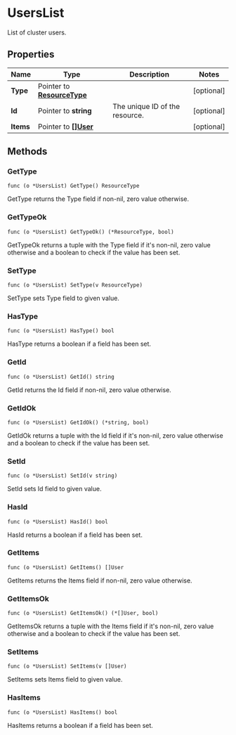 # UsersList

List of cluster users.


## Properties

|Name | Type | Description | Notes|
|------------ | ------------- | ------------- | -------------|
|**Type** | Pointer to [**ResourceType**](ResourceType.md) |  | [optional] |
|**Id** | Pointer to **string** | The unique ID of the resource. | [optional] |
|**Items** | Pointer to [**[]User**](User.md) |  | [optional] |

## Methods


### GetType

`func (o *UsersList) GetType() ResourceType`

GetType returns the Type field if non-nil, zero value otherwise.

### GetTypeOk

`func (o *UsersList) GetTypeOk() (*ResourceType, bool)`

GetTypeOk returns a tuple with the Type field if it's non-nil, zero value otherwise
and a boolean to check if the value has been set.

### SetType

`func (o *UsersList) SetType(v ResourceType)`

SetType sets Type field to given value.

### HasType

`func (o *UsersList) HasType() bool`

HasType returns a boolean if a field has been set.

### GetId

`func (o *UsersList) GetId() string`

GetId returns the Id field if non-nil, zero value otherwise.

### GetIdOk

`func (o *UsersList) GetIdOk() (*string, bool)`

GetIdOk returns a tuple with the Id field if it's non-nil, zero value otherwise
and a boolean to check if the value has been set.

### SetId

`func (o *UsersList) SetId(v string)`

SetId sets Id field to given value.

### HasId

`func (o *UsersList) HasId() bool`

HasId returns a boolean if a field has been set.

### GetItems

`func (o *UsersList) GetItems() []User`

GetItems returns the Items field if non-nil, zero value otherwise.

### GetItemsOk

`func (o *UsersList) GetItemsOk() (*[]User, bool)`

GetItemsOk returns a tuple with the Items field if it's non-nil, zero value otherwise
and a boolean to check if the value has been set.

### SetItems

`func (o *UsersList) SetItems(v []User)`

SetItems sets Items field to given value.

### HasItems

`func (o *UsersList) HasItems() bool`

HasItems returns a boolean if a field has been set.



